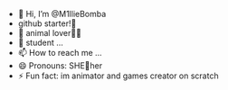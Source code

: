 - 👋 Hi, I’m @M1llieBomba
- github starter!🌠
- 🌱 animal lover🦊🐰
- 💞️ student ...
- 📫 How to reach me ...
- 😄 Pronouns: SHE💮her
- ⚡ Fun fact: im animator and games creator on scratch

<!---
M1llieBomba/M1llieBomba is a ✨ special ✨ repository because its `README.md` (this file) appears on your GitHub profile.
You can click the Preview link to take a look at your changes.
--->
